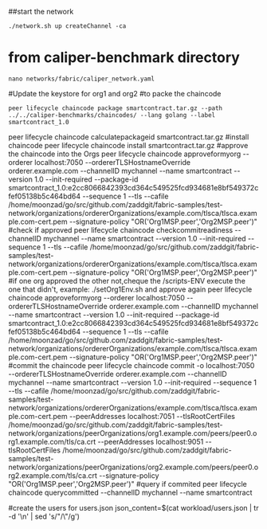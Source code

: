##start the network
	
	./network.sh up createChannel -ca	
# from caliper-benchmark directory 
	nano networks/fabric/caliper_network.yaml
#Update the keystore for org1 and org2 
#to packe the chaincode 

	peer lifecycle chaincode package smartcontract.tar.gz --path ../../caliper-benchmarks/chaincodes/ --lang golang --label smartcontract_1.0

peer lifecycle chaincode calculatepackageid smartcontract.tar.gz
#install chaincode 
peer lifecycle chaincode install smartcontract.tar.gz
#approve the chaincode into the Orgs
peer lifecycle chaincode approveformyorg --orderer localhost:7050 --ordererTLSHostnameOverride orderer.example.com --channelID mychannel --name smartcontract --version 1.0 --init-required --package-id smartcontract_1.0:e2cc8066842393cd364c549525fcd934681e8bf549372cfef05138b5c464bd64 --sequence 1 --tls --cafile /home/moonzad/go/src/github.com/zaddgit/fabric-samples/test-network/organizations/ordererOrganizations/example.com/tlsca/tlsca.example.com-cert.pem  --signature-policy "OR('Org1MSP.peer','Org2MSP.peer')"
#check if approved
peer lifecycle chaincode checkcommitreadiness --channelID mychannel --name smartcontract --version 1.0 --init-required --sequence 1 --tls --cafile /home/moonzad/go/src/github.com/zaddgit/fabric-samples/test-network/organizations/ordererOrganizations/example.com/tlsca/tlsca.example.com-cert.pem --signature-policy "OR('Org1MSP.peer','Org2MSP.peer')"
#if one org approved the other not,cheque the /scripts-ENV execute the one that didn't, example: ./setOrg1Env.sh and approve again
peer lifecycle chaincode approveformyorg --orderer localhost:7050 --ordererTLSHostnameOverride orderer.example.com --channelID mychannel --name smartcontract --version 1.0 --init-required --package-id smartcontract_1.0:e2cc8066842393cd364c549525fcd934681e8bf549372cfef05138b5c464bd64 --sequence 1 --tls --cafile /home/moonzad/go/src/github.com/zaddgit/fabric-samples/test-network/organizations/ordererOrganizations/example.com/tlsca/tlsca.example.com-cert.pem --signature-policy "OR('Org1MSP.peer','Org2MSP.peer')"
#commit the chaincode 
peer lifecycle chaincode commit -o localhost:7050 --ordererTLSHostnameOverride orderer.example.com --channelID mychannel --name smartcontract --version 1.0 --init-required --sequence 1 --tls --cafile /home/moonzad/go/src/github.com/zaddgit/fabric-samples/test-network/organizations/ordererOrganizations/example.com/tlsca/tlsca.example.com-cert.pem --peerAddresses localhost:7051 --tlsRootCertFiles /home/moonzad/go/src/github.com/zaddgit/fabric-samples/test-network/organizations/peerOrganizations/org1.example.com/peers/peer0.org1.example.com/tls/ca.crt --peerAddresses localhost:9051 --tlsRootCertFiles /home/moonzad/go/src/github.com/zaddgit/fabric-samples/test-network/organizations/peerOrganizations/org2.example.com/peers/peer0.org2.example.com/tls/ca.crt --signature-policy "OR('Org1MSP.peer','Org2MSP.peer')"
#query if commited
peer lifecycle chaincode querycommitted --channelID mychannel --name smartcontract

#create the users for users.json
json_content=$(cat workload/users.json | tr -d '\n' | sed 's/"/\\"/g') 

